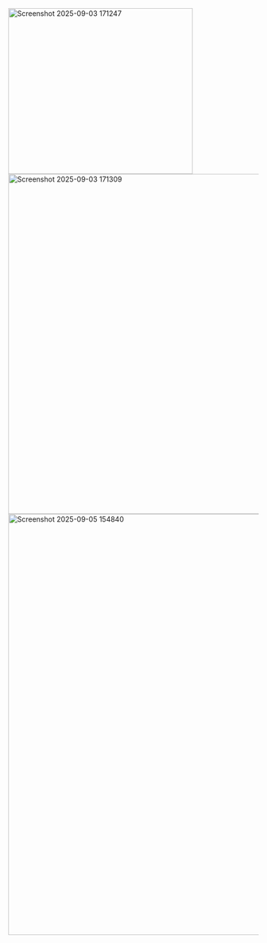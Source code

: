 
<img width="371" height="333" alt="Screenshot 2025-09-03 171247" src="https://github.com/user-attachments/assets/e0ff5d1c-fba6-47fa-b15c-5c93f318533b" />
<img width="685" height="683" alt="Screenshot 2025-09-03 171309" src="https://github.com/user-attachments/assets/5929c529-247a-4f6b-a075-2141988d7f9a" />
<img width="1914" height="846" alt="Screenshot 2025-09-05 154840" src="https://github.com/user-attachments/assets/06b9bf37-e3e7-4258-9c42-6fe49cd67611" />
